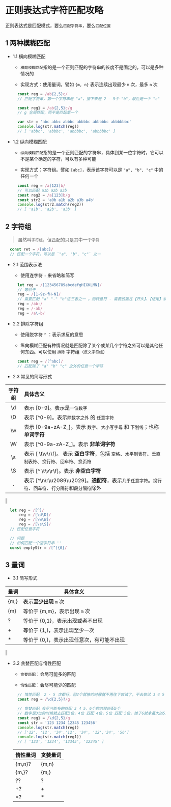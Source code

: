 # 正则表达式字符匹配攻略

正则表达式是匹配模式，要么`匹配字符串`，要么`匹配位置`

## 1 两种模糊匹配

- 1.1 横向模糊匹配

  - `横向模糊匹配`指的是一个正则匹配的字符串的长度不是固定的，可以是多种情况的

  - 实现方式：使用量词。譬如 `{m, n}` 表示连续出现最少 `m` 次，最多 `n` 次
  ```js
    const reg = /ab{2,5}c/      
    // 匹配字符串，第一个字符串是 "a"，接下来是 2 - 5个 "b"，最后是一个 "c"

    const reg1 = /ab{2,5}c/g
    // g 全局匹配，而不是匹配第一个

    var str = 'abc abbc abbbc abbbbc abbbbbc abbbbbbc'
    console.log(str.match(reg))
    // [ 'abbc', 'abbbc', 'abbbbc', 'abbbbbc' ]
  ```

- 1.2 纵向模糊匹配

  - `纵向模糊匹配`指的是一个正则匹配的字符串，具体到某一位字符时，它可以不是某个确定的字符，可以有多种可能

  - 实现方式：字符组。譬如 `[abc]`，表示该字符可以是 `"a", "b", "c"` 中的任何一个
  ```js
    const reg = /a[123]b/
    // 可以匹配 a1b a2b a3b
    const reg2 = /a[123]b/g
    const str2 = 'a0b a1b a2b a3b a4b'
    console.log(str2.match(reg2))
    // [ 'a1b', 'a2b', 'a3b' ]

  ```

## 2 字符组

> 虽然叫`字符组`，但匹配的只是其中一个`字符`
```js
  const ret = /[abc]/
  // 匹配一个字符，可以是 `"a", "b", "c"` 之一
```

- 2.1 范围表示法

  - 使用连字符 `-` 来省略和简写
  ```js
    let reg = /[123456789abcdefgHIGKLMN]/ 
    // 等价于
    reg = /[1-9z-fH-N]/
    // 需要匹配 "a" "-" "b"这三者之一 。则转意符 - 需要放置在【开头】、【结尾】或者【使用转意符】
    reg = /ab-/
    reg = /-ab/
    reg = /a\-b/
  ```

- 2.2 排除字符组

  - 使用脱字符 `^` ：表示求反的意思

  - 纵向模糊匹配有种情况就是匹配除了某个或某几个字符之外可以是其他任何东西。可以使用 `排除` 字符组（`反义字符组`）
  ```js
    const reg = /[^abc]/
    // 匹配除了 "a" "b" "c" 之外的任意一个字符

  ```

- 2.3 常见的简写形式

|  字符组  |  具体含义  |
| :-----: | :------- |
| \d      | 表示 [0-9]。表示是`一位数字` |
| \D      | 表示 [^0-9]。表示`除数字之外` 的 `任意字符` |
| \w      | 表示 [0-9a-zA-Z_]。表示 `数字`、`大小写字母` 和 `下划线`；也称**单词字符** |
| \W      | 表示 [^0-9a-zA-Z_]。表示 **非单词字符** |
| \s      | 表示 [ \t\v\r\f]。 表示 **空白字符**，包括 `空格`、`水平制表符`、`垂直制表符`、`换行符`、`回车符`、`换页符` |
| \S      | 表示 [^ \t\v\r\f]。表示 **非空白字符** |
| .       | 表示 [^\n\r\u2089\u2029]。**通配符**，表示`几乎任意字符`。`换行符`、`回车符`、`行分隔符`和`段分隔符`除外 |
|

```js
  let reg = /[^]/
      reg = /[\d\D]/
      reg = /[\w\W]/
      reg = /[\s\S]/
  // 匹配任意字符

  // 问题
  // 如何匹配一个空字符串 ''
  const emptyStr = /[^]{0}/

```

## 3 量词

- 3.1 简写形式

| 量词 | 具体含义 |
| ---- | ------- |
| {m,} | 表示**至少出现** `m` 次 |
| {m}  | 等价于 {m,m}，表示出现 `m` 次 |
| ?    | 等价于 {0,1}，表示出现或者不出现 |
| +    | 等价于 {1,}，表示出现至少一次 |
| *    | 等价于 {0,}，表示出现任意次，有可能不出现 |
|

- 3.2 贪婪匹配与惰性匹配

  - `贪婪匹配`：会尽可能多的匹配

  - `惰性匹配`：会尽可能少的匹配
  ```js
    // 惰性匹配  2 - 5 次都行，但2个就够的时候就不再往下尝试了，不去尝试 3 4 5 个
    const reg = /\d{2,5}?/g

    // 贪婪匹配 会尽可能多的匹配 3 4 5，6个的时候匹配5个
    // 数字是3位的时候就去匹配3位，4位 匹配 4位，5位 匹配 5位，给了6就拿最大的5去匹配
    const reg1 = /\d{2,5}/g
    const str = '123 1234 12345 123456'
    console.log(str.match(reg))
    // ['12', '12', '34','12', '34', '12','34', '56']
    console.log(str.match(reg1))
    // [ '123', '1234', '12345', '12345' ]

  ```

  | 惰性量词 | 贪婪量词 |
  | ------- | ------- |
  | {m,n}?  | {m,n}   |
  | {m,}?   | {m,}    |
  | ??      | ?       |
  | +?      | +       |
  | *?      | *       |




